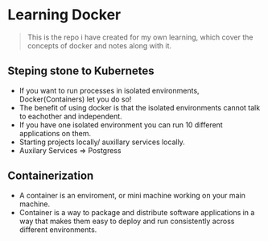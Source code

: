 # Learning Docker

> This is the repo i have created for my own learning, which cover the concepts of docker and notes along with it. 

## Steping stone to Kubernetes
- If you want to run processes in isolated environments, Docker(Containers) let you do so! 
- The benefit of using docker is that the isolated environments cannot talk to eachother and independent.
- If you have one isolated environment you can run 10 different applications on them.
- Starting projects locally/ auxillary services locally.
- Auxilary Services => Postgress

## Containerization
- A container is an enviroment, or mini machine working on your main machine. 
- Container is a way to package and distribute software applications in a way that makes them easy to deploy and run consistently across different environments.

